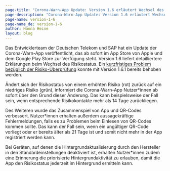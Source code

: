 ```yaml
---
page-title: "Corona-Warn-App Update: Version 1.6 erläutert Wechsel des Risikostatus"
page-description: "Corona-Warn-App Update: Version 1.6 erläutert Wechsel des Risikostatus"
page-name: version-1-6
page-name_de: version-1-6
author: Hanna Heine
layout: blog
---
```



Das Entwicklerteam der Deutschen Telekom und SAP hat ein Update der Corona-Warn-App veröffentlicht, das ab sofort im App Store von Apple und dem Google Play Store zur Verfügung steht. Version 1.6 liefert detailliertere Erklärungen beim Wechsel des Risikostatus.  Ein [kurzfristiges Problem bezüglich der Risiko-Überprüfung](/de/faq/#expcheck_160) konnte mit Version 1.6.1 bereits behoben werden. 


<!-- overview -->

Ändert sich der Risikostatus von einem erhöhten Risiko (rot) zurück auf ein niedriges Risiko (grün), informiert die Corona-Warn-App Nutzer*innen ab sofort über den Grund dieser Änderung. Das kann beispielsweise der Fall sein, wenn entsprechende Risikokontakte mehr als 14 Tage zurückliegen. 

Des Weiteren wurde das Zusammenspiel von App und QR-Codes verbessert. Nutzer*innen erhalten außerdem aussagekräftige Fehlermeldungen, falls es zu Problemen beim Einlesen von QR-Codes kommen sollte. Das kann der Fall sein, wenn ein ungültiger QR-Code vorliegt oder er bereits älter als 21 Tage ist und somit nicht mehr in der App registriert werden kann. 

Bei Geräten, auf denen die Hintergrundaktualisierung durch den Hersteller in den Standardeinstellungen deaktiviert ist, erhalten Nutzer*innen zudem eine Erinnerung die priorisierte Hintergrundaktivität zu erlauben, damit die App den Risikostatus jederzeit im Hintergrund ermitteln kann. 
